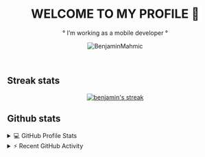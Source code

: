 <h1 ![158561373-fb5ea325-2449-4f25-9619-a30dec5170ba](https://user-images.githubusercontent.com/78031951/170569691-1f0d5b09-3add-4f1a-83a3-ccebb28a8788.png)
align="center"><b>WELCOME TO MY PROFILE 👋</b></h1>

<p align="center">
° I’m working as a mobile developer °
</p>

<p align="center"> <img src="https://img.shields.io/github/followers/BenjaminMahmic?color=1f222e&label=_%20%20%20%20%20%20%20%20%20%20%20%20%20%20%20%20%20%20%20%20%20%20Followers%20%20%20_%20%20%20%20%20&style=social" alt="BenjaminMahmic" /> </p>

<br/>

## Streak stats

<p align="center">
  <a href="https://github.com/BenjaminMahmic">
    <img title="🔥 Get streak stats for your profile at git.io/streak-stats" alt="benjamin's streak" src="https://github-readme-streak-stats.herokuapp.com/?user=BenjaminMahmic&theme=monokai-metallian&hide_border=true"/>
  </a>
</p>

## Github stats

<details> 
  <summary>💻 GitHub Profile Stats</summary>
  <br/>
    <a href="https://github.com/BenjaminMahmic/"><img alt="samih's Github Stats" src="https://denvercoder1-github-readme-stats.vercel.app/api/?username=BenjaminMahmic&show_icons=true&count_private=true&theme=react&hide_border=true&bg_color=1F222E&title_color=F85D7F&icon_color=F8D866" height="192px"/></a>
  <a href="https://github.com/BenjaminMahmic"><img alt="DenverCoder1's Top Languages" src="https://github-readme-stats.vercel.app/api/top-langs/?username=BenjaminMahmic&langs_count=8&layout=compact&theme=react&hide_border=true&bg_color=1F222E&title_color=F85D7F&icon_color=F8D866&hide=Jupyter%20Notebook" height="192px"/></a>
  <br/>
</details>


<details>
  <summary>⚡ Recent GitHub Activity</summary>
  <br/>
  
<!-- https://github.com/BenjaminMahmic/github-readme-activity-graph -->
<a href="https://github.com/BenjaminMahmic"><img alt="DenverCoder1's Activity Graph" src="https://denvercoder1-activity-graph.herokuapp.com/graph/?username=BenjaminMahmic&bg_color=1F222E&color=F8D866&line=F85D7F&point=FFFFFF&hide_border=true" /></a>
  </details>

<br/>
